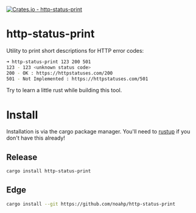 [![Crates.io - http-status-print](https://img.shields.io/crates/v/http-status-print.svg?style=flat-square&maxAge=2592000)](https://crates.io/crates/http-status-print)
# http-status-print
Utility to print short descriptions for HTTP error codes:
```bash
➜ http-status-print 123 200 501
123 - 123 <unknown status code>
200 - OK : https://httpstatuses.com/200
501 - Not Implemented : https://httpstatuses.com/501
```
Try to learn a little rust while building this tool.

# Install
Installation is via the cargo package manager. You'll need to [rustup](https://www.rustup.rs/) if you don't have this already!
## Release
```bash
cargo install http-status-print
```
## Edge
```bash
cargo install --git https://github.com/noahp/http-status-print
```

